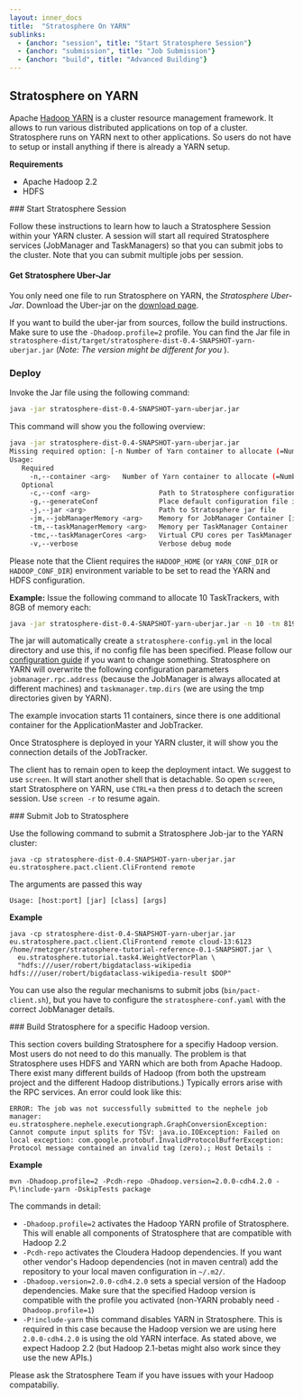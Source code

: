 ```yaml
---
layout: inner_docs
title:  "Stratosphere On YARN"
sublinks:
  - {anchor: "session", title: "Start Stratosphere Session"}
  - {anchor: "submission", title: "Job Submission"}
  - {anchor: "build", title: "Advanced Building"}
---
```


## Stratosphere on YARN

Apache [Hadoop YARN](http://hadoop.apache.org/) is a cluster resource management framework. It allows to run various distributed applications on top of a cluster. Stratosphere runs on YARN next to other applications. So users do not have to setup or install anything if there is already a YARN setup.



<b>Requirements</b>
<ul>
    <li>Apache Hadoop 2.2</li>
    <li>HDFS</li>
</ul>


<section id="session">
### Start Stratosphere Session

Follow these instructions to learn how to lauch a Stratosphere Session within your YARN cluster. A session will start all required Stratosphere services (JobManager and TaskManagers) so that you can submit jobs to the cluster. Note that you can submit multiple jobs per session.

#### Get Stratosphere Uber-Jar

You only need one file to run Stratosphere on YARN, the <i>Stratosphere Uber-Jar</i>. Download the Uber-jar on the [download page]({{site.baseurl}}/downloads/#bin).


If you want to build the uber-jar from sources, follow the build instructions. Make sure to use the `-Dhadoop.profile=2` profile. You can find the Jar file in `stratosphere-dist/target/stratosphere-dist-0.4-SNAPSHOT-yarn-uberjar.jar` (*Note: The version might be different for you* ).

### Deploy

Invoke the Jar file using the following command:

```bash
java -jar stratosphere-dist-0.4-SNAPSHOT-yarn-uberjar.jar
```

This command will show you the following overview:

```bash
java -jar stratosphere-dist-0.4-SNAPSHOT-yarn-uberjar.jar 
Missing required option: [-n Number of Yarn container to allocate (=Number of TaskTrackers)]
Usage:
   Required
     -n,--container <arg>   Number of Yarn container to allocate (=Number of TaskTrackers)
   Optional
     -c,--conf <arg>                 Path to Stratosphere configuration file
     -g,--generateConf               Place default configuration file in current directory
     -j,--jar <arg>                  Path to Stratosphere jar file
     -jm,--jobManagerMemory <arg>    Memory for JobManager Container [in MB]
     -tm,--taskManagerMemory <arg>   Memory per TaskManager Container [in MB]
     -tmc,--taskManagerCores <arg>   Virtual CPU cores per TaskManager
     -v,--verbose                    Verbose debug mode

```

Please note that the Client requires the `HADOOP_HOME` (or `YARN_CONF_DIR` or `HADOOP_CONF_DIR`) environment variable to be set to read the YARN and HDFS configuration.

**Example:** Issue the following command to allocate 10 TaskTrackers, with 8GB of memory each:

```bash
java -jar stratosphere-dist-0.4-SNAPSHOT-yarn-uberjar.jar -n 10 -tm 8192
```


The jar will automatically create a `stratosphere-config.yml` in the local directory and use this, if no config file has been specified. Please follow our [configuration guide]({{site.baseurl}}/docs/setup/config.html) if you want to change something. Stratosphere on YARN will overwrite the following configuration parameters `jobmanager.rpc.address` (because the JobManager is always allocated at different machines) and `taskmanager.tmp.dirs` (we are using the tmp directories given by YARN).

The example invocation starts 11 containers, since there is one additional container for the ApplicationMaster and JobTracker.

Once Stratosphere is deployed in your YARN cluster, it will show you the connection details of the JobTracker.

The client has to remain open to keep the deployment intact. We suggest to use `screen`. It will start another shell that is detachable.
So open `screen`, start Stratosphere on YARN, use `CTRL+a` then press `d` to detach the screen session. Use `screen -r` to resume again.
</section>

<section id="submission">
### Submit Job to Stratosphere


Use the following command to submit a Stratosphere Job-jar to the YARN cluster:

```
java -cp stratosphere-dist-0.4-SNAPSHOT-yarn-uberjar.jar eu.stratosphere.pact.client.CliFrontend remote
```

The arguments are passed this way

```
Usage: [host:port] [jar] [class] [args]
```

**Example**

```
java -cp stratosphere-dist-0.4-SNAPSHOT-yarn-uberjar.jar eu.stratosphere.pact.client.CliFrontend remote cloud-13:6123 /home/rmetzger/stratosphere-tutorial-reference-0.1-SNAPSHOT.jar \
  eu.stratosphere.tutorial.task4.WeightVectorPlan \
  "hdfs:///user/robert/bigdataclass-wikipedia hdfs:///user/robert/bigdataclass-wikipedia-result $DOP"
```


You can use also the regular mechanisms to submit jobs (`bin/pact-client.sh`), but you have to configure the `stratosphere-conf.yaml` with the correct JobManager details.
</section>

<section id="build">
### Build Stratosphere for a specific Hadoop version.

This section covers building Stratosphere for a specifiy Hadoop version. Most users do not need to do this manually.
The problem is that Stratosphere uses HDFS and YARN which are both from Apache Hadoop. There exist many different builds of Hadoop (from both the upstream project and the different Hadoop distributions.)
Typically errors arise with the RPC services. An error could look like this:

```
ERROR: The job was not successfully submitted to the nephele job manager: eu.stratosphere.nephele.executiongraph.GraphConversionException: Cannot compute input splits for TSV: java.io.IOException: Failed on local exception: com.google.protobuf.InvalidProtocolBufferException: Protocol message contained an invalid tag (zero).; Host Details :
```

**Example**

```
mvn -Dhadoop.profile=2 -Pcdh-repo -Dhadoop.version=2.0.0-cdh4.2.0 -P\!include-yarn -DskipTests package
```

The commands in detail:

*  `-Dhadoop.profile=2` activates the Hadoop YARN profile of Stratosphere. This will enable all components of Stratosphere that are compatible with Hadoop 2.2
*  `-Pcdh-repo` activates the Cloudera Hadoop dependencies. If you want other vendor's Hadoop dependencies (not in maven central) add the repository to your local maven configuration in `~/.m2/`.
* `-Dhadoop.version=2.0.0-cdh4.2.0` sets a special version of the Hadoop dependencies. Make sure that the specified Hadoop version is compatible with the profile you activated (non-YARN probably need `-Dhadoop.profile=1`)
* `-P!include-yarn` this command disables YARN in Stratosphere. This is required in this case because the Hadoop version we are using here `2.0.0-cdh4.2.0` is using the old YARN interface. As stated above, we expect Hadoop 2.2 (but Hadoop 2.1-betas might also work since they use the new APIs.)

Please ask the Stratosphere Team if you have issues with your Hadoop compatabiliy.

</section>
